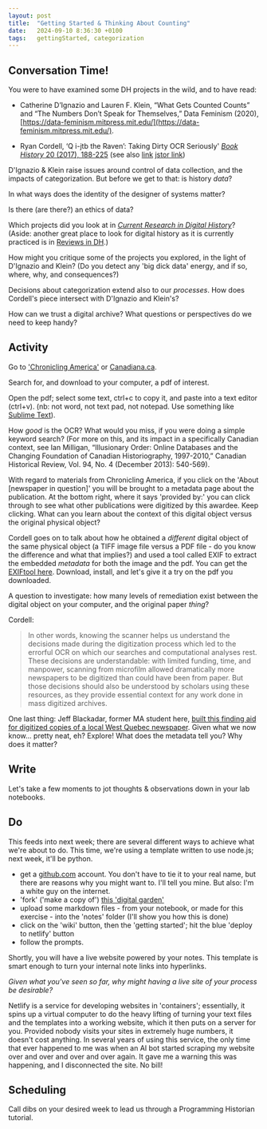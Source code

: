 ```yaml
---
layout: post
title:  "Getting Started & Thinking About Counting"
date:   2024-09-10 8:36:30 +0100
tags:   gettingStarted, categorization
---
```


## Conversation Time!

You were to have examined some DH projects in the wild, and to have read:

+ Catherine D’Ignazio and Lauren F. Klein, “What Gets Counted Counts” and “The Numbers Don’t Speak for Themselves,” Data Feminism (2020), [https://data-feminism.mitpress.mit.edu/](https://data-feminism.mitpress.mit.edu/).

+ Ryan Cordell, ‘Q i-jtb the Raven’: Taking Dirty OCR Seriously' [_Book History_ 20 (2017), 188-225](https://ocul-crl.primo.exlibrisgroup.com/permalink/01OCUL_CRL/1ortgfo/cdi_proquest_journals_2008107951) (see also [link](https://ryancordell.org/research/qijtb-the-raven/) [jstor link](https://www-jstor-org.proxy.library.carleton.ca/stable/48554671?sid=primo))


D'Ignazio & Klein raise issues around control of data collection, and the impacts of categorization. But before we get to that: is history _data_? 

In what ways does the identity of the designer of systems matter?

Is there (are there?) an ethics of data?

Which projects did you look at in [_Current Research in Digital History_](https://crdh.rrchnm.org/)? (Aside: another great place to look for digital history as it is currently practiced is in [Reviews in DH](https://reviewsindh.pubpub.org/).)

How might you critique some of the projects you explored, in the light of D'Ignazio and Klein? (Do you detect any 'big dick data' energy, and if so, where, why, and consequences?)

Decisions about categorization extend also to our _processes_. How does Cordell's piece intersect with D'Ignazio and Klein's?

How can we trust a digital archive? What questions or perspectives do we need to keep handy?

## Activity

Go to ['Chronicling America'](https://chroniclingamerica.loc.gov/) or [Canadiana.ca](https://www.canadiana.ca/). 

Search for, and download to your computer, a pdf of interest.

Open the pdf; select some text, ctrl+c to copy it, and paste into a text editor (ctrl+v). (nb: not word, not text pad, not notepad. Use something like [Sublime Text](https://www.sublimetext.com/)).

How _good_ is the OCR? What would you miss, if you were doing a simple keyword search? (For more on this, and its impact in a specifically Canadian context, see Ian Milligan, “Illusionary Order: Online Databases and the Changing Foundation of Canadian Historiography, 1997-2010,” Canadian Historical Review, Vol. 94, No. 4 (December 2013): 540-569).

With regard to materials from Chronicling America, if you click on the 'About [newspaper in question]' you will be brought to a metadata page about the publication. At the bottom right, where it says 'provided by:' you can click through to see what other publications were digitized by this awardee. Keep clicking. What can you learn about the context of this digital object versus the original physical object?

Cordell goes on to talk about how he obtained a _different_ digital object of the same physical object (a TIFF image file versus a PDF file - do you know the difference and what that implies?) and used a tool called EXIF to extract the embedded _metadata_ for both the image and the pdf. You can get the [EXIFtool here](https://exiftool.org/). Download, install, and let's give it a try on the pdf you downloaded.

A question to investigate: how many levels of remediation exist between the digital object on your computer, and the original paper _thing_?

Cordell:

> In other words, knowing the scanner helps us understand the decisions made during the digitization process which led to the errorful OCR on which our searches and computational analyses rest. These decisions are understandable: with limited funding, time, and manpower, scanning from microfilm allowed dramatically more newspapers to be digitized than could have been from paper. But those decisions should also be understood by scholars using these resources, as they provide essential context for any work done in mass digitized archives.

One last thing: Jeff Blackadar, former MA student here, [built this finding aid for digitized copies of a local West Quebec newspaper](https://www.jeffblackadar.ca/graham_fellowship/corpus_entities_equity/index.php). Given what we now know... pretty neat, eh? Explore! What does the metadata tell you? Why does it matter?

## Write

Let's take a few moments to jot thoughts & observations down in your lab notebooks.

## Do

This feeds into next week; there are several different ways to achieve what we're about to do. This time, we're using a template written to use node.js; next week, it'll be python. 

- get a [github.com](https://github.com) account. You don't have to tie it to your real name, but there are reasons why you might want to. I'll tell you mine. But also: I'm a white guy on the internet.
- 'fork' ('make a copy of') [this 'digital garden'](https://github.com/binyamin/eleventy-garden)
- upload some markdown files - from your notebook, or made for this exercise - into the 'notes' folder (I'll show you how this is done)
- click on the 'wiki' button, then the 'getting started'; hit the blue 'deploy to netlify' button
- follow the prompts.

Shortly, you will have a live website powered by your notes. This template is smart enough to turn your internal note links into hyperlinks.

_Given what you've seen so far, why might having a live site of your process be desirable?_ 

Netlify is a service for developing websites in 'containers'; essentially, it spins up a virtual computer to do the heavy lifting of turning your text files and the templates into a working website, which it then puts on a server for you. Provided nobody visits your sites in extremely huge numbers, it doesn't cost anything. In several years of using this service, the only time that ever happened to me was when an AI bot started scraping my website over and over and over and over again. It gave me a warning this was happening, and I disconnected the site. No bill!

## Scheduling

Call dibs on your desired week to lead us through a Programming Historian tutorial.